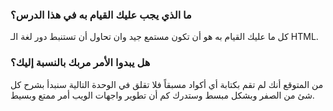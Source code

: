 ### ما الذي يجب عليك القيام به في هذا الدرس؟
 كل ما عليك القيام به هو أن تكون مستمع جيد وان تحاول أن تستنبط دور لغة الـ HTML.

### هل يبدوا الأمر مربك بالنسبة إليك؟
 من المتوقع أنك لم تقم بكتابة أي أكواد مسبقاً فلا تقلق في الوحدة التالية سنبدأ بشرح كل شئ من الصفر وبشكل مبسط وستدرك كم أن تطوير واجهات الويب أمر ممتع وبسيط.
